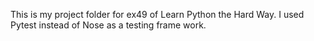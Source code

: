 This is my project folder for ex49 of Learn Python the Hard Way. I used Pytest instead of Nose as a testing frame work. 
